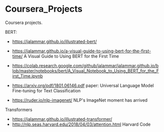 # Coursera_Projects
Coursera projects.

BERT:
- https://jalammar.github.io/illustrated-bert/
- https://jalammar.github.io/a-visual-guide-to-using-bert-for-the-first-time/       A Visual Guide to Using BERT for the First Time
- https://colab.research.google.com/github/jalammar/jalammar.github.io/blob/master/notebooks/bert/A_Visual_Notebook_to_Using_BERT_for_the_First_Time.ipynb


- https://arxiv.org/pdf/1801.06146.pdf      paper: Universal Language Model Fine-tuning for Text Classification
- https://ruder.io/nlp-imagenet/            NLP's ImageNet moment has arrived

Transformers
- https://jalammar.github.io/illustrated-transformer/
- http://nlp.seas.harvard.edu/2018/04/03/attention.html     Harvard Code
